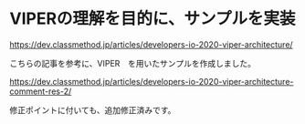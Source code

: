 # VIPERの理解を目的に、サンプルを実装

https://dev.classmethod.jp/articles/developers-io-2020-viper-architecture/

こちらの記事を参考に、VIPER　を用いたサンプルを作成しました。

https://dev.classmethod.jp/articles/developers-io-2020-viper-architecture-comment-res-2/

修正ポイントに付いても、追加修正済みです。
